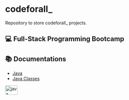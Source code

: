 # **codeforall_**

Repository to store codeforall_ projects.

## 💻 Full-Stack Programming Bootcamp

## 📚 Documentations

- [Java](https://docs.oracle.com/javase%2Ftutorial%2F/java/index.html)
- [Java Classes](https://docs.oracle.com/javase%2F8%2Fdocs%2Fapi%2F%2F/allclasses-noframe.html)

<div>
  <img align="center" alt="java" height="30" width="40" src="https://cdn.jsdelivr.net/gh/devicons/devicon@latest/icons/java/java-original.svg">
</div>

